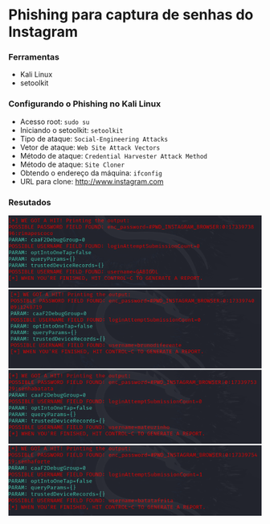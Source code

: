 # Phishing para captura de senhas do Instagram

### Ferramentas

- Kali Linux
- setoolkit

### Configurando o Phishing no Kali Linux

- Acesso root: ``` sudo su ```
- Iniciando o setoolkit: ``` setoolkit ```
- Tipo de ataque: ``` Social-Engineering Attacks ```
- Vetor de ataque: ``` Web Site Attack Vectors ```
- Método de ataque: ```Credential Harvester Attack Method ```
- Método de ataque: ``` Site Cloner ```
- Obtendo o endereço da máquina: ``` ifconfig ```
- URL para clone: http://www.instagram.com

### Resutados

![Alt text](./teste_01.PNG "Optional title")
![Alt text](./teste_02.PNG "Optional title")
![Alt text](./teste_03.PNG "Optional title")
![Alt text](./teste_04.PNG "Optional title")
